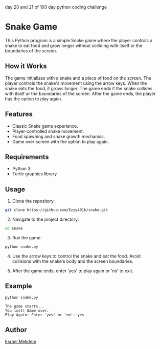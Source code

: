 day 20 and 21 of 100 day python coding challenge
# Snake Game

This Python program is a simple Snake game where the player controls a snake to eat food and grow longer without colliding with itself or the boundaries of the screen.

## How it Works
The game initializes with a snake and a piece of food on the screen. The player controls the snake's movement using the arrow keys. When the snake eats the food, it grows longer. The game ends if the snake collides with itself or the boundaries of the screen. After the game ends, the player has the option to play again.

## Features
- Classic Snake game experience.
- Player-controlled snake movement.
- Food spawning and snake growth mechanics.
- Game over screen with the option to play again.

## Requirements
- Python 3
- Turtle graphics library

## Usage
1. Clone the repository:

```bash
git clone https://github.com/Ezzy401k/snake.git
```

2. Navigate to the project directory:

```bash
cd snake
```

3. Run the game:

```bash
python snake.py
```

4. Use the arrow keys to control the snake and eat the food. Avoid collisions with the snake's body and the screen boundaries.

5. After the game ends, enter 'yes' to play again or 'no' to exit.

## Example

```python
python snake.py
```

```
The game starts...
You lost! Game over.
Play Again! Enter 'yes' or 'no': yes
```

## Author

[Esrael Mekdem](https://github.com/Ezzy401k)
